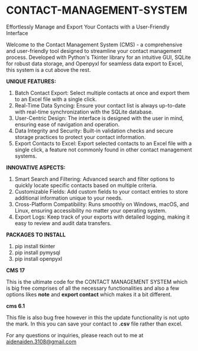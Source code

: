 # CONTACT-MANAGEMENT-SYSTEM
Effortlessly Manage and Export Your Contacts with a User-Friendly Interface

Welcome to the Contact Management System (CMS) - a comprehensive and user-friendly tool designed to streamline your contact management process. Developed with Python's Tkinter library for an intuitive GUI, SQLite for robust data storage, and Openpyxl for seamless data export to Excel, this system is a cut above the rest.

**UNIQUE FEATURES:**
1. Batch Contact Export: Select multiple contacts at once and export them to an Excel file with a single click.
2. Real-Time Data Syncing: Ensure your contact list is always up-to-date with real-time synchronization with the SQLite database.
3. User-Centric Design: The interface is designed with the user in mind, ensuring ease of navigation and operation.
4. Data Integrity and Security: Built-in validation checks and secure storage practices to protect your contact information.
5. Export Contacts to Excel: Export selected contacts to an Excel file with a single click, a feature not commonly found in other contact management systems.

**INNOVATIVE ASPECTS:**
1. Smart Search and Filtering: Advanced search and filter options to quickly locate specific contacts based on multiple criteria.
2. Customizable Fields: Add custom fields to your contact entries to store additional information unique to your needs.
3. Cross-Platform Compatibility: Runs smoothly on Windows, macOS, and Linux, ensuring accessibility no matter your operating system.
4. Export Logs: Keep track of your exports with detailed logging, making it easy to review and audit data transfers.

__PACKAGES TO INSTALL__

1. pip install tkinter
2. pip install pymysql
3. pip install openpyxl

__CMS 17__

This is the ultimate code for the CONTACT MANAGEMENT SYSTEM which is big free comprises of all the necessary functionalities and also a few options likes __note__ and __export contact__ which makes it a bit different.

__cms 6.1__

This file is also bug free however in this the update functionality is not upto the mark. In this you can save your contact to __.csv__ file rather than excel.

For any questions or inquiries, please reach out to me at aidenaiden.3108@gmail.com
